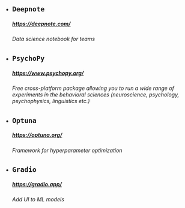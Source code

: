 - ## `Deepnote`
    ##### https://deepnote.com/
    ###### Data science notebook for teams


- ## `PsychoPy`
    ##### https://www.psychopy.org/
    ###### Free cross-platform package allowing you to run a wide range of experiments in the behavioral sciences (neuroscience, psychology,            psychophysics, linguistics etc.) 


- ## `Optuna`
    ##### https://optuna.org/
    ###### Framework for hyperparameter optimization


- ## `Gradio`
    ##### https://gradio.app/
    ###### Add UI to ML models